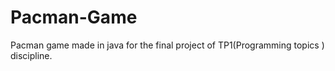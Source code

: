 # Pacman-Game
 Pacman game made in java for the final project of TP1(Programming topics ) discipline.
